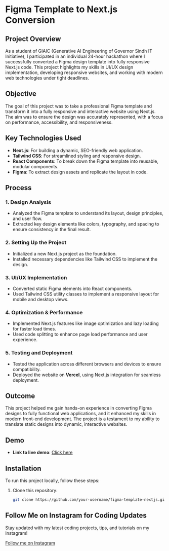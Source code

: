 # Figma Template to Next.js Conversion

## Project Overview

As a student of GIAIC (Generative AI Engineering of Governor Sindh IT Initiative), I participated in an individual 24-hour hackathon where I successfully converted a Figma design template into fully responsive Next.js code. This project highlights my skills in UI/UX design implementation, developing responsive websites, and working with modern web technologies under tight deadlines.

## Objective

The goal of this project was to take a professional Figma template and transform it into a fully responsive and interactive website using Next.js. The aim was to ensure the design was accurately represented, with a focus on performance, accessibility, and responsiveness.

## Key Technologies Used

- **Next.js**: For building a dynamic, SEO-friendly web application.
- **Tailwind CSS**: For streamlined styling and responsive design.
- **React Components**: To break down the Figma template into reusable, modular components.
- **Figma**: To extract design assets and replicate the layout in code.

## Process

### 1. Design Analysis
- Analyzed the Figma template to understand its layout, design principles, and user flow.
- Extracted key design elements like colors, typography, and spacing to ensure consistency in the final result.

### 2. Setting Up the Project
- Initialized a new Next.js project as the foundation.
- Installed necessary dependencies like Tailwind CSS to implement the design.

### 3. UI/UX Implementation
- Converted static Figma elements into React components.
- Used Tailwind CSS utility classes to implement a responsive layout for mobile and desktop views.

### 4. Optimization & Performance
- Implemented Next.js features like image optimization and lazy loading for faster load times.
- Used code splitting to enhance page load performance and user experience.

### 5. Testing and Deployment
- Tested the application across different browsers and devices to ensure compatibility.
- Deployed the website on **Vercel**, using Next.js integration for seamless deployment.

## Outcome

This project helped me gain hands-on experience in converting Figma designs to fully functional web applications, and it enhanced my skills in modern front-end development. The project is a testament to my ability to translate static designs into dynamic, interactive websites.

## Demo

- **Link to live demo**: <a href="https://hackathon2-template7.vercel.app"> Click here</a>

## Installation

To run this project locally, follow these steps:

1. Clone this repository:
   ```bash
   git clone https://github.com/your-username/figma-template-nextjs.git

## Follow Me on Instagram for Coding Updates

Stay updated with my latest coding projects, tips, and tutorials on my Instagram!

[Follow me on Instagram](https://www.instagram.com/codecraftali)
   

